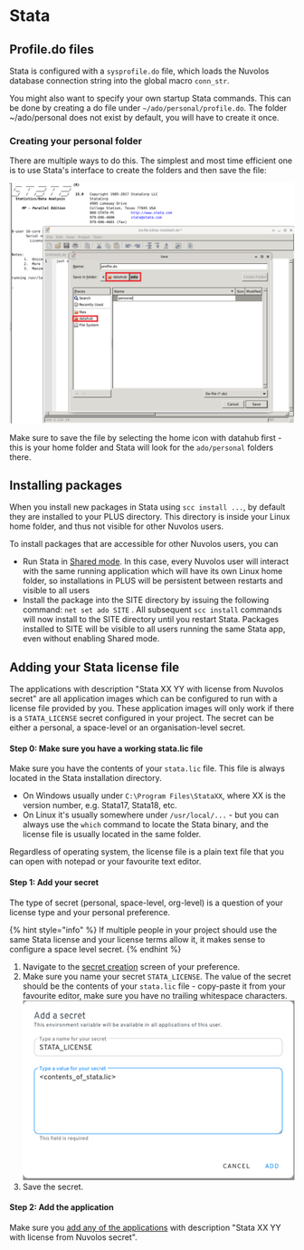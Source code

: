 # Stata

## Profile.do files

Stata is configured with a `sysprofile.do` file, which loads the Nuvolos database connection string into the global macro `conn_str`.&#x20;

You might also want to specify your own startup Stata commands. This can be done by creating a do file under `~/ado/personal/profile.do`. The folder \~/ado/personal does not exist by default, you will have to create it once.&#x20;

### Creating your personal folder

There are multiple ways to do this. The simplest and most time efficient one is to use Stata's interface to create the folders and then save the file:

![Using Stata's interface](<../../.gitbook/assets/Screenshot 2021-03-24 185937.png>)

Make sure to save the file by selecting the home icon with datahub first - this is your home folder and Stata will look for the `ado/personal` folders there.

## Installing packages

When you install new packages in Stata using `scc install ...`, by default they are installed to your PLUS directory. This directory is inside your Linux home folder, and thus not visible for other Nuvolos users.

To install packages that are accessible for other Nuvolos users, you can

* Run Stata in [Shared mode](../../features/applications/configuring-applications.md#run-in-shared-mode). In this case, every Nuvolos user will interact with the same running application which will have its own Linux home folder, so installations in PLUS will be persistent between restarts and visible to all users
* Install the package into the SITE directory by issuing the following command: `net set ado SITE` . All subsequent `scc install` commands will now install to the SITE directory until you restart Stata. Packages installed to SITE will be visible to all users running the same Stata app, even without enabling Shared mode.

## Adding your Stata license file

The applications with description "Stata XX YY with license from Nuvolos secret" are all application images which can be configured to run with a license file provided by you. These application images will only work if there is a `STATA_LICENSE` secret configured in your project. The secret can be either a personal, a space-level or an organisation-level secret.

#### Step 0: Make sure you have a working stata.lic file

Make sure you have the contents of your `stata.lic` file. This file is always located in the Stata installation directory.

* On Windows usually under `C:\Program Files\StataXX`, where XX is the version number, e.g. Stata17, Stata18, etc.
* On Linux it's usually somewhere under `/usr/local/...` - but you can always use the `which` command to locate the Stata binary, and the license file is usually located in the same folder.

Regardless of operating system, the license file is a plain text file that you can open with notepad or your favourite text editor.&#x20;

#### Step 1: Add your secret

The type of secret (personal, space-level, org-level) is a question of your license type and your personal preference.&#x20;

{% hint style="info" %}
If multiple people in your project should use the same Stata license and your license terms allow it, it makes sense to configure a space level secret.
{% endhint %}

1. Navigate to the [secret creation](../../features/environment-variables-and-secrets.md) screen of your preference.
2. Make sure you name your secret `STATA_LICENSE`. The value of the secret should be the contents of your `stata.lic` file - copy-paste it from your favourite editor, make sure you have no trailing whitespace characters.\
   ![](../../.gitbook/assets/add_secret.png)
3. Save the secret.

#### Step 2: Add the application

Make sure you [add any of the applications](../../features/nuvolos-basic-concepts/applications.md) with description "Stata XX YY with license from Nuvolos secret".







